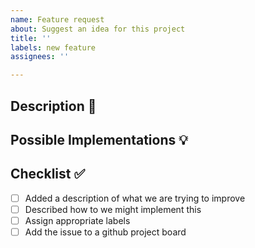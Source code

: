 ```yaml
---
name: Feature request
about: Suggest an idea for this project
title: ''
labels: new feature
assignees: ''

---
```


<!-- This is a template - do add to or remove from as needed -->
<!-- Please provide a general summary of the new feature in the Title above 🚀 -->

## Description 💬
<!-- Please describe what could be working better (not the solution) -->
<!-- Video, screenshots etc are highly encouraged -->
<!-- Link to the corresponding card on the robot problems Trello if relevant -->

## Possible Implementations 💡
<!-- If you have any suggestions as to how this could be implemented add them here -->
<!-- Multiple suggestions are highly encouraged -->
<!-- You shouldn't go into too much detail. Just enough to set whoever takes on this issue down the right track -->
<!-- Delete this section if it is empty -->

## Checklist ✅
<!-- Go over all the following points, and check all the boxes. -->
<!-- If you're unsure about any of these, don't hesitate to ask. We're here to help! -->
- [ ] Added a description of what we are trying to improve
- [ ] Described how to we might implement this
- [ ] Assign appropriate labels
- [ ] Add the issue to a github project board
<!-- Once you've checked all of these you can probably delete this checklist for brevity -->

